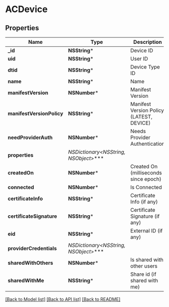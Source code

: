# ACDevice

## Properties
Name | Type | Description | Notes
------------ | ------------- | ------------- | -------------
**_id** | **NSString*** | Device ID | [optional] 
**uid** | **NSString*** | User ID | [optional] 
**dtid** | **NSString*** | Device Type ID | [optional] 
**name** | **NSString*** | Name | [optional] 
**manifestVersion** | **NSNumber*** | Manifest Version | [optional] 
**manifestVersionPolicy** | **NSString*** | Manifest Version Policy (LATEST, DEVICE) | [optional] 
**needProviderAuth** | **NSNumber*** | Needs Provider Authentication | [optional] 
**properties** | **NSDictionary&lt;NSString*, NSObject*&gt;*** |  | [optional] 
**createdOn** | **NSNumber*** | Created On (milliseconds since epoch) | [optional] 
**connected** | **NSNumber*** | Is Connected | [optional] 
**certificateInfo** | **NSString*** | Certificate Info (if any) | [optional] 
**certificateSignature** | **NSString*** | Certificate Signature (if any) | [optional] 
**eid** | **NSString*** | External ID (if any) | [optional] 
**providerCredentials** | **NSDictionary&lt;NSString*, NSObject*&gt;*** |  | [optional] 
**sharedWithOthers** | **NSNumber*** | Is shared with other users | [optional] 
**sharedWithMe** | **NSString*** | Share id (if shared with me) | [optional] 

[[Back to Model list]](../README.md#documentation-for-models) [[Back to API list]](../README.md#documentation-for-api-endpoints) [[Back to README]](../README.md)


